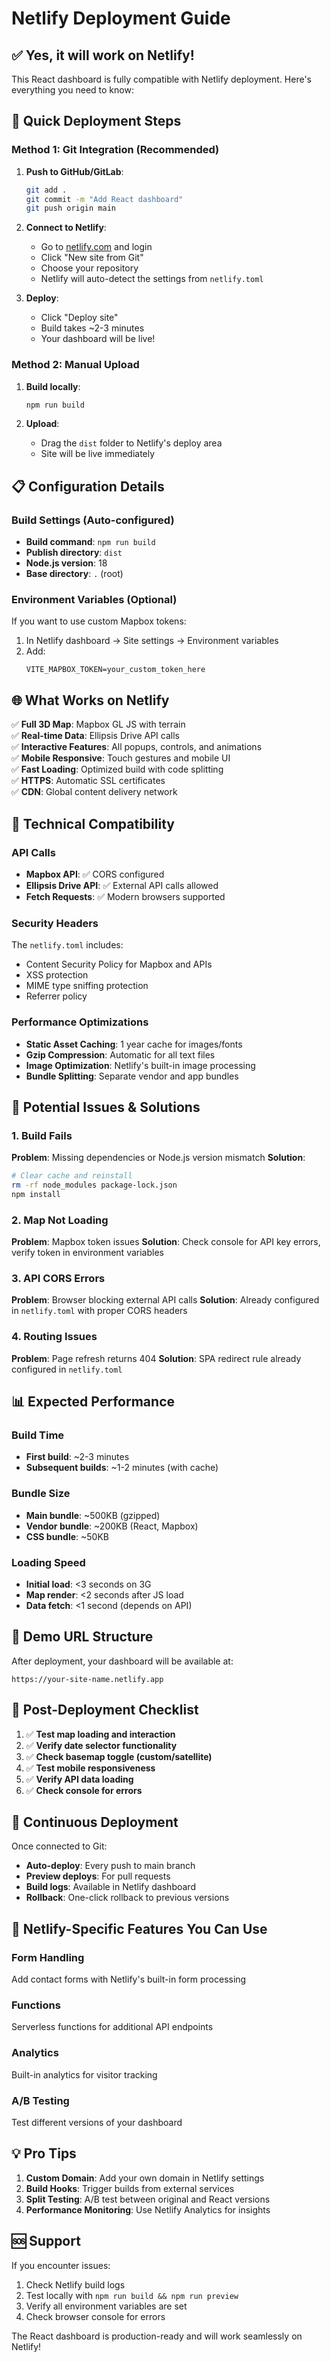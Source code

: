 # Netlify Deployment Guide

## ✅ Yes, it will work on Netlify!

This React dashboard is fully compatible with Netlify deployment. Here's everything you need to know:

## 🚀 Quick Deployment Steps

### Method 1: Git Integration (Recommended)

1. **Push to GitHub/GitLab**:
   ```bash
   git add .
   git commit -m "Add React dashboard"
   git push origin main
   ```

2. **Connect to Netlify**:
   - Go to [netlify.com](https://netlify.com) and login
   - Click "New site from Git"
   - Choose your repository
   - Netlify will auto-detect the settings from `netlify.toml`

3. **Deploy**:
   - Click "Deploy site"
   - Build takes ~2-3 minutes
   - Your dashboard will be live!

### Method 2: Manual Upload

1. **Build locally**:
   ```bash
   npm run build
   ```

2. **Upload**:
   - Drag the `dist` folder to Netlify's deploy area
   - Site will be live immediately

## 📋 Configuration Details

### Build Settings (Auto-configured)
- **Build command**: `npm run build`
- **Publish directory**: `dist`
- **Node.js version**: 18
- **Base directory**: `.` (root)

### Environment Variables (Optional)
If you want to use custom Mapbox tokens:

1. In Netlify dashboard → Site settings → Environment variables
2. Add:
   ```
   VITE_MAPBOX_TOKEN=your_custom_token_here
   ```

## 🌐 What Works on Netlify

✅ **Full 3D Map**: Mapbox GL JS with terrain  
✅ **Real-time Data**: Ellipsis Drive API calls  
✅ **Interactive Features**: All popups, controls, and animations  
✅ **Mobile Responsive**: Touch gestures and mobile UI  
✅ **Fast Loading**: Optimized build with code splitting  
✅ **HTTPS**: Automatic SSL certificates  
✅ **CDN**: Global content delivery network  

## 🔧 Technical Compatibility

### API Calls
- **Mapbox API**: ✅ CORS configured
- **Ellipsis Drive API**: ✅ External API calls allowed
- **Fetch Requests**: ✅ Modern browsers supported

### Security Headers
The `netlify.toml` includes:
- Content Security Policy for Mapbox and APIs
- XSS protection
- MIME type sniffing protection
- Referrer policy

### Performance Optimizations
- **Static Asset Caching**: 1 year cache for images/fonts
- **Gzip Compression**: Automatic for all text files
- **Image Optimization**: Netlify's built-in image processing
- **Bundle Splitting**: Separate vendor and app bundles

## 🚨 Potential Issues & Solutions

### 1. Build Fails
**Problem**: Missing dependencies or Node.js version mismatch
**Solution**: 
```bash
# Clear cache and reinstall
rm -rf node_modules package-lock.json
npm install
```

### 2. Map Not Loading
**Problem**: Mapbox token issues
**Solution**: Check console for API key errors, verify token in environment variables

### 3. API CORS Errors
**Problem**: Browser blocking external API calls
**Solution**: Already configured in `netlify.toml` with proper CORS headers

### 4. Routing Issues
**Problem**: Page refresh returns 404
**Solution**: SPA redirect rule already configured in `netlify.toml`

## 📊 Expected Performance

### Build Time
- **First build**: ~2-3 minutes
- **Subsequent builds**: ~1-2 minutes (with cache)

### Bundle Size
- **Main bundle**: ~500KB (gzipped)
- **Vendor bundle**: ~200KB (React, Mapbox)
- **CSS bundle**: ~50KB

### Loading Speed
- **Initial load**: <3 seconds on 3G
- **Map render**: <2 seconds after JS load
- **Data fetch**: <1 second (depends on API)

## 🔗 Demo URL Structure

After deployment, your dashboard will be available at:
```
https://your-site-name.netlify.app
```

## 📝 Post-Deployment Checklist

1. ✅ **Test map loading and interaction**
2. ✅ **Verify date selector functionality**
3. ✅ **Check basemap toggle (custom/satellite)**
4. ✅ **Test mobile responsiveness**
5. ✅ **Verify API data loading**
6. ✅ **Check console for errors**

## 🔄 Continuous Deployment

Once connected to Git:
- **Auto-deploy**: Every push to main branch
- **Preview deploys**: For pull requests
- **Build logs**: Available in Netlify dashboard
- **Rollback**: One-click rollback to previous versions

## 🌟 Netlify-Specific Features You Can Use

### Form Handling
Add contact forms with Netlify's built-in form processing

### Functions
Serverless functions for additional API endpoints

### Analytics
Built-in analytics for visitor tracking

### A/B Testing
Test different versions of your dashboard

## 💡 Pro Tips

1. **Custom Domain**: Add your own domain in Netlify settings
2. **Build Hooks**: Trigger builds from external services
3. **Split Testing**: A/B test between original and React versions
4. **Performance Monitoring**: Use Netlify Analytics for insights

## 🆘 Support

If you encounter issues:
1. Check Netlify build logs
2. Test locally with `npm run build && npm run preview`
3. Verify all environment variables are set
4. Check browser console for errors

The React dashboard is production-ready and will work seamlessly on Netlify!

